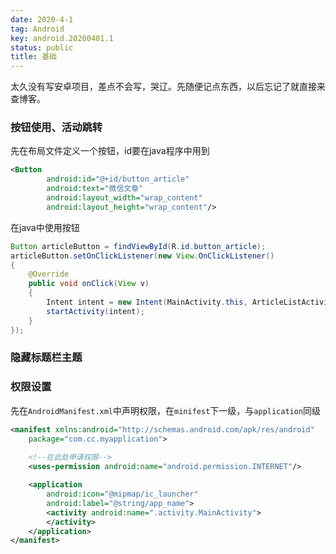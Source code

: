 ```yaml
---
date: 2020-4-1
tag: Android
key: android.20200401.1
status: public
title: 基础
---
```


太久没有写安卓项目，差点不会写，哭辽。先随便记点东西，以后忘记了就直接来查博客。

### 按钮使用、活动跳转

先在布局文件定义一个按钮，id要在java程序中用到

```xml
<Button
        android:id="@+id/button_article"
        android:text="微信文章"
        android:layout_width="wrap_content"
        android:layout_height="wrap_content"/>
```

在java中使用按钮

```java
Button articleButton = findViewById(R.id.button_article);
articleButton.setOnClickListener(new View.OnClickListener()
{
	@Override
	public void onClick(View v)
	{
		Intent intent = new Intent(MainActivity.this, ArticleListActivity.class);
		startActivity(intent);
	}
});
```

### 隐藏标题栏主题

### 权限设置

先在`AndroidManifest.xml`中声明权限，在`minifest`下一级，与`application`同级

```xml
<manifest xmlns:android="http://schemas.android.com/apk/res/android"
    package="com.cc.myapplication">
    
    <!--在此处申请权限-->
    <uses-permission android:name="android.permission.INTERNET"/>

    <application
        android:icon="@mipmap/ic_launcher"
        android:label="@string/app_name">
        <activity android:name=".activity.MainActivity">
        </activity>
    </application>
</manifest>
```

